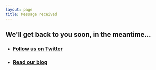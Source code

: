 ```yaml
---
layout: page
title: Message received
---
```


<h2 class="sub-heading sub-heading--centered">We'll get back to you soon, in the meantime...</h2>


<ul class="icon-list spacing-bottom">
  <li class="icon-list__icon icon-list__icon--twitter"><a href="http://twitter.com/convivio" target="_blank"><h3 class="icon-list__title">Follow us on Twitter</h3></a></li>
  <li class="icon-list__icon icon-list__icon--medium"><a href="http://blog.weareconvivio.com" target="_blank"><h3 class="icon-list__title">Read our blog</h3></a></li>
</ul>
